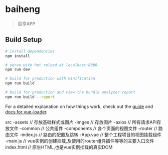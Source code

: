 # baiheng

> 百亨APP

## Build Setup

``` bash
# install dependencies
npm install

# serve with hot reload at localhost:8080
npm run dev

# build for production with minification
npm run build

# build for production and view the bundle analyzer report
npm run build --report
```

For a detailed explanation on how things work, check out the [guide](http://vuejs-templates.github.io/webpack/) and [docs for vue-loader](http://vuejs.github.io/vue-loader).

src
    -assets                         // 存放基础样式或图片
        -imges                      // 存放图片
    -axios                          // 所有请求API存放文件
    -common                         // 公共组件
    -components                     // 各个页面的视图文件
    -router                         // 路由文件
        -index.js                   // 路由的配置及跳转
    -App.vue                        // 整个工程项目的视图挂载组件
    -main.js                        // vue实例的创建挂载,及使用的router组件插件等等的主要入口文件
index.html                          // 原生HTML,也是vue实例挂载的真实DOM
